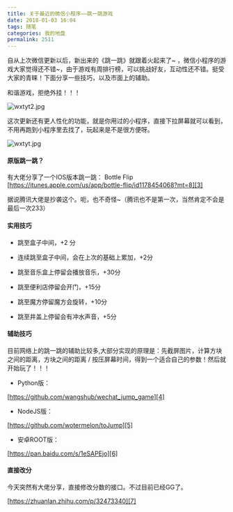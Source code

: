 ```yaml
---
title: 关于最近的微信小程序——跳一跳游戏
date: 2018-01-03 16:04
tags: 随笔
categories: 我的地盘
permalink: 2511
---
```


自从上次微信更新以后，新出来的《跳一跳》就跟着火起来了~ ，微信小程序的游戏大家觉得还不错~，由于游戏有周排行榜，可以挑战好友，互动性还不错。挺受大家的青睐！下面分享一些技巧，以及市面上的辅助。

和谐游戏，拒绝外挂！！！


<!--more-->

![wxtyt2.jpg][1]


这次更新还有更人性化的功能，就是你用过的小程序，直接下拉屏幕就可以看到，不用再跑到小程序里去找了，玩起来是不是很方便呀。

![wxtyt.jpg][2]

#### 原版跳一跳？

有大佬分享了一个IOS版本跳一跳： Bottle Flip
[https://itunes.apple.com/us/app/bottle-flip/id1178454068?mt=8][3]

据说腾讯大佬是抄袭这个。呃，也不奇怪~（腾讯也不是第一次，当然肯定不会是最后一次233）

#### 实用技巧

 - 跳至盒子中间，+2 分

 - 连续跳至盒子中间，会在上次的基础上累加，+2分

 - 跳至音乐盒上停留会播放音乐，+30分

 - 跳至便利店停留会开门，+15分

 - 跳至魔方停留魔方会旋转，+10分

 - 跳至井盖上停留会有冲水声音，+5分

#### 辅助技巧

目前网络上的跳一跳的辅助比较多,大部分实现的原理是：先截屏图片，计算方块之间的距离，方块之间的距离 / 按压屏幕时间，得到一个适合自己的参数！然后就开始玩了！！！

 - Python版：

[https://github.com/wangshub/wechat_jump_game][4]

 - NodeJS版：

[https://github.com/wotermelon/toJump][5]

 - 安卓ROOT版：

[https://pan.baidu.com/s/1eSAPEjo][6]

#### 直接改分

今天突然有大佬分享，直接修改分数的接口。不过目前已经GG了。

[https://zhuanlan.zhihu.com/p/32473340][7]


  [1]: https://api.uu126.cn/usr/uploads/2018/01/3385036911.jpg
  [2]: https://api.uu126.cn/usr/uploads/2018/01/1270167550.jpg
  [3]: https://itunes.apple.com/us/app/bottle-flip/id1178454068?mt=8
  [4]: https://github.com/wangshub/wechat_jump_game
  [5]: https://github.com/wotermelon/toJump
  [6]: https://pan.baidu.com/s/1eSAPEjo
  [7]: https://zhuanlan.zhihu.com/p/32473340
